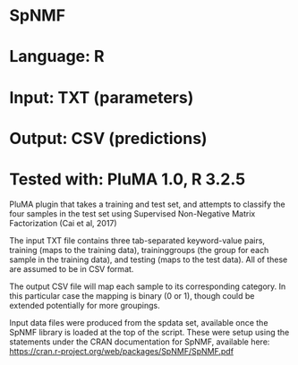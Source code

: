 # SpNMF
# Language: R
# Input: TXT (parameters)
# Output: CSV (predictions)
# Tested with: PluMA 1.0, R 3.2.5

PluMA plugin that takes a training and test set,
and attempts to classify the four samples in the test set
using Supervised Non-Negative Matrix Factorization (Cai et al, 2017)

The input TXT file contains three tab-separated keyword-value pairs,
training (maps to the training data), traininggroups (the group for each
sample in the training data), and testing (maps to the test data).
All of these are assumed to be in CSV format.

The output CSV file will map each sample to its corresponding category.
In this particular case the mapping is binary (0 or 1), though
could be extended potentially for more groupings.

Input data files were produced from the spdata set,
available once the SpNMF library is loaded at the top of the script.
These were setup using the statements under the CRAN documentation for SpNMF, available here:
https://cran.r-project.org/web/packages/SpNMF/SpNMF.pdf
